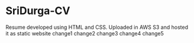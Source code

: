 # SriDurga-CV
Resume developed using HTML and CSS. Uploaded in AWS  S3 and hosted it as static website
change1
change2
change3
change4
change5
